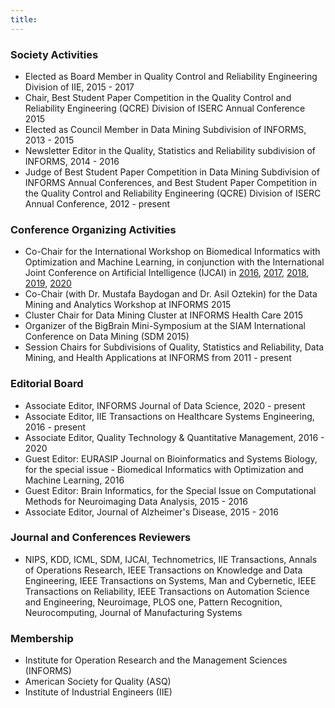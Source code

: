 ```yaml
---
title:
---
```

### **Society Activities**
- Elected as Board Member in Quality Control and Reliability Engineering Division of IIE, 2015 - 2017
- Chair, Best Student Paper Competition in the Quality Control and Reliability Engineering (QCRE) Division of ISERC Annual Conference 2015
- Elected as Council Member in Data Mining Subdivision of INFORMS, 2013 - 2015
- Newsletter Editor in the Quality, Statistics and Reliability subdivision of INFORMS, 2014 - 2016
- Judge of Best Student Paper Competition in Data Mining Subdivision of INFORMS Annual Conferences, and Best Student Paper Competition in the Quality Control and Reliability Engineering (QCRE) Division of ISERC Annual Conference, 2012 - present


### **Conference Organizing Activities**
- Co-Chair for the International Workshop on Biomedical Informatics with Optimization and Machine Learning, in conjunction with the International Joint Conference on Artificial Intelligence (IJCAI) in [2016](https://www.springeropen.com/collections/bioml), [2017](https://www.springeropen.com/collections/bioml2017), [2018](https://www.tandfonline.com/toc/uhse21/9/3?nav=tocList), [2019](https://www.tandfonline.com/toc/uhse21/9/3?nav=tocList), [2020](https://sites.google.com/view/ijcai-boom2020/)
- Co-Chair (with Dr. Mustafa Baydogan and Dr. Asil Oztekin) for the Data Mining and Analytics Workshop at INFORMS 2015
- Cluster Chair for Data Mining Cluster at INFORMS Health Care 2015
- Organizer of the BigBrain Mini-Symposium at the SIAM International Conference on Data Mining (SDM 2015)
- Session Chairs for Subdivisions of Quality, Statistics and Reliability, Data Mining, and Health Applications at INFORMS from 2011 - present


### **Editorial Board**
- Associate Editor, INFORMS Journal of Data Science, 2020 - present
- Associate Editor, IIE Transactions on Healthcare Systems Engineering, 2016 - present
- Associate Editor, Quality Technology & Quantitative Management, 2016 - 2020
- Guest Editor: EURASIP Journal on Bioinformatics and Systems Biology, for the special issue - Biomedical Informatics with Optimization and Machine Learning, 2016
- Guest Editor: Brain Informatics, for the Special Issue on Computational Methods for Neuroimaging Data Analysis, 2015 - 2016
- Associate Editor, Journal of Alzheimer's Disease, 2015 - 2016


### **Journal and Conferences Reviewers**
- NIPS, KDD, ICML, SDM, IJCAI, Technometrics, IIE Transactions, Annals of Operations Research, IEEE Transactions on Knowledge and Data Engineering, IEEE Transactions on Systems, Man and Cybernetic, IEEE Transactions on Reliability, IEEE Transactions on Automation Science and Engineering, Neuroimage, PLOS one, Pattern Recognition, Neurocomputing, Journal of Manufacturing Systems


### **Membership**
- Institute for Operation Research and the Management Sciences (INFORMS)
- American Society for Quality (ASQ)
- Institute of Industrial Engineers (IIE)



